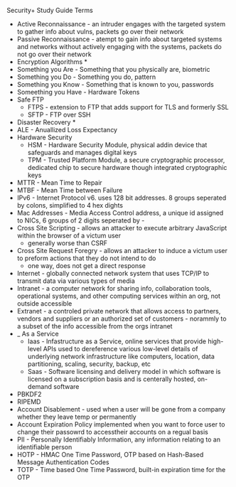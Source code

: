 Security+ Study Guide Terms 

* Active Reconnaissance - an intruder engages with the targeted system to gather info about vulns, packets go over their network 
* Passive Reconnaissance - atempt to gain info about targeted systems and networks without actively engaging with the systems, packets do not go over their network 
* Encryption Algorithms 
	* 
* Something you Are - Something that you physically are, biometric
* Something you Do - Something you do, pattern
* Something you Know - Something that is known to you, passwords
* Someething you Have - Hardware Tokens 
* Safe FTP
	* FTPS - extension to FTP that adds support for TLS and formerly SSL
	* SFTP - FTP over SSH
* Disaster Recovery 
	* 
* ALE - Anuallized Loss Expectancy
* Hardware Security 
	* HSM - Hardware Security Module, physical addin device that safeguards and manages digital keys 
	* TPM - Trusted Platform Module, a secure cryptographic processor, dedicated chip to secure hardware though integrated cryptographic keys 
* MTTR - Mean Time to Repair
* MTBF - Mean Time between Failure 
* IPv6 - Internet Protocol v6. uses 128 bit addresses. 8 groups seperated by colons, simplified to 4 hex dights 
* Mac Addresses - Media Access Control address, a unique id assigned to NICs, 6 groups of 2 digits seperated by - 
* Cross Site Scripting - allows an attacker to execute arbitrary JavaScript within the browser of a victum user 
	* generally worse than CSRF
* Cross Site Request Foregry - allows an attacker to induce a victum user to preform actions that they do not intend to do 
	* one way, does not get a direct response 
* Internet - globally connected network system that uses TCP/IP to transmit data via various types of media
* Intranet - a computer network for sharing info, collaboration tools, operational systems, and other computing services within an org, not outside accessible 
* Extranet - a controled private network that allows access to partners, vendors and suppliers or an authorized set of customers - norammly to a subset of the info accessible from the orgs intranet 
* _ As a Service
	* Iaas - Infastructure as a Service, online services that provide high-level APIs used to dereference various low-level details of underlying network infrastructure like computers, location, data partitioning, scaling, security, backup, etc
	* Saas - Software licensing and delivery model in which software is licensed on a subscription basis and is centerally hosted, on-demand software
* PBKDF2
* RIPEMD
* Account Disablement - used when a user will be gone from a company whether they leave temp or permanently
* Account Expiration Policy implemented when you want to force user to change their passowrd to accesstheir accounts on a regual basis
* PII - Personally Identifiably Information, any information relating to an identifiable person 
* HOTP - HMAC One Time Password, OTP based on Hash-Based Message Authentication Codes
* TOTP - Time based One Time Password, built-in expiration time for the OTP